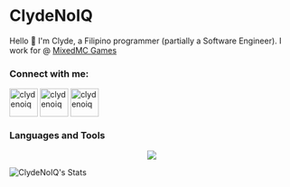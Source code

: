 # ClydeNoIQ
Hello 👋 I'm Clyde, a Filipino programmer (partially a Software Engineer). I work for @ [MixedMC Games](https://github.com/MixedMC)

<h3 align="left">Connect with me:</h3>
<p align="left">
<a href="https://twitter.com/ClydeNoIQ" target="blank"><img align="center" src="https://skillicons.dev/icons?i=twitter" alt="clydenoiq" height="50" width="50" /></a>
<a href="https://www.youtube.com/@ClydeNoIQ" target="blank"><img align="center" src="https://raw.githubusercontent.com/rahuldkjain/github-profile-readme-generator/master/src/images/icons/Social/youtube.svg" alt="clydenoiq" height="50" width="50" /></a>
<a href="https://mixedmc.com/discord" target="blank"><img align="center" src="https://skillicons.dev/icons?i=discord" alt="clydenoiq" height="50" width="50" /></a>
</p>

### Languages and Tools

<p align="center">
  <a href="https://skillicons.dev">
    <img src="https://skillicons.dev/icons?i=php,js,ts,java,css,html,kubernetes,grafana,redis,vscode,phpstorm&perline=7" />
  </a>
</p>

![ClydeNoIQ's Stats](https://github-readme-stats.vercel.app/api?username=ClydeNoIQ&theme=midnight-purple&show_icons=true&hide_border=true&count_private=true)
<!--

